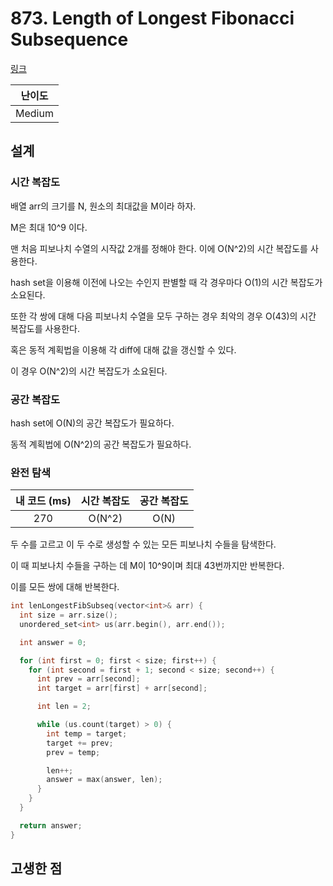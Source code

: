 # 873. Length of Longest Fibonacci Subsequence

[링크](https://leetcode.com/problems/length-of-longest-fibonacci-subsequence/description/)

| 난이도 |
| :----: |
| Medium |

## 설계

### 시간 복잡도

배열 arr의 크기를 N, 원소의 최대값을 M이라 하자.

M은 최대 10^9 이다.

맨 처음 피보나치 수열의 시작값 2개를 정해야 한다. 이에 O(N^2)의 시간 복잡도를 사용한다.

hash set을 이용해 이전에 나오는 수인지 판별할 때 각 경우마다 O(1)의 시간 복잡도가 소요된다.

또한 각 쌍에 대해 다음 피보나치 수열을 모두 구하는 경우 최악의 경우 O(43)의 시간 복잡도를 사용한다.

혹은 동적 계획법을 이용해 각 diff에 대해 값을 갱신할 수 있다.

이 경우 O(N^2)의 시간 복잡도가 소요된다.

### 공간 복잡도

hash set에 O(N)의 공간 복잡도가 필요하다.

동적 계획법에 O(N^2)의 공간 복잡도가 필요하다.

### 완전 탐색

| 내 코드 (ms) | 시간 복잡도 | 공간 복잡도 |
| :----------: | :---------: | :---------: |
|     270      |   O(N^2)    |    O(N)     |

두 수를 고르고 이 두 수로 생성할 수 있는 모든 피보나치 수들을 탐색한다.

이 때 피보나치 수들을 구하는 데 M이 10^9이며 최대 43번까지만 반복한다.

이를 모든 쌍에 대해 반복한다.

```cpp
int lenLongestFibSubseq(vector<int>& arr) {
  int size = arr.size();
  unordered_set<int> us(arr.begin(), arr.end());

  int answer = 0;

  for (int first = 0; first < size; first++) {
    for (int second = first + 1; second < size; second++) {
      int prev = arr[second];
      int target = arr[first] + arr[second];

      int len = 2;

      while (us.count(target) > 0) {
        int temp = target;
        target += prev;
        prev = temp;

        len++;
        answer = max(answer, len);
      }
    }
  }

  return answer;
}
```

## 고생한 점
